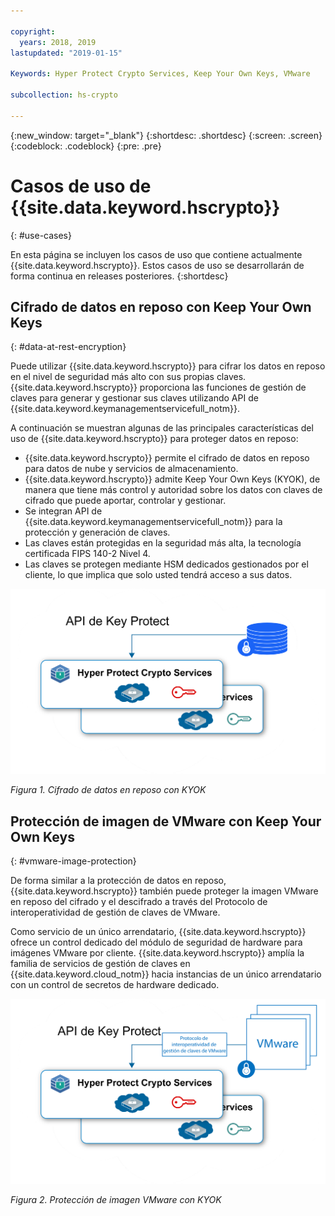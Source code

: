 ```yaml
---

copyright:
  years: 2018, 2019
lastupdated: "2019-01-15"

Keywords: Hyper Protect Crypto Services, Keep Your Own Keys, VMware

subcollection: hs-crypto

---
```


{:new_window: target="_blank"}
{:shortdesc: .shortdesc}
{:screen: .screen}
{:codeblock: .codeblock}
{:pre: .pre}

# Casos de uso de {{site.data.keyword.hscrypto}}
{: #use-cases}

En esta página se incluyen los casos de uso que contiene actualmente {{site.data.keyword.hscrypto}}. Estos casos de uso se desarrollarán de forma continua en releases posteriores.
{:shortdesc}

## Cifrado de datos en reposo con Keep Your Own Keys
{: #data-at-rest-encryption}

Puede utilizar {{site.data.keyword.hscrypto}} para cifrar los datos en reposo en el nivel de seguridad más alto con sus propias claves. {{site.data.keyword.hscrypto}} proporciona las funciones de gestión de claves para generar y gestionar sus claves utilizando API de
{{site.data.keyword.keymanagementservicefull_notm}}.

A continuación se muestran algunas de las principales características del uso de
{{site.data.keyword.hscrypto}} para proteger datos en reposo:

 * {{site.data.keyword.hscrypto}} permite el cifrado de datos en reposo para datos de nube y servicios de almacenamiento.
 * {{site.data.keyword.hscrypto}} admite Keep Your Own Keys (KYOK), de manera que tiene más control y autoridad sobre los datos con claves de cifrado que puede aportar, controlar y gestionar.
 * Se integran API de {{site.data.keyword.keymanagementservicefull_notm}} para la protección y generación de claves.
 * Las claves están protegidas en la seguridad más alta, la tecnología certificada FIPS 140-2 Nivel 4.
 * Las claves se protegen mediante HSM dedicados gestionados por el cliente, lo que implica que solo usted tendrá acceso a sus datos.

![cifrado de datos en reposo con KYOK](image/byok.png "Cifrado de datos en reposo con KYOK")

*Figura 1. Cifrado de datos en reposo con KYOK*

## Protección de imagen de VMware con Keep Your Own Keys
{: #vmware-image-protection}

De forma similar a la protección de datos en reposo, {{site.data.keyword.hscrypto}} también puede proteger la imagen VMware en reposo del cifrado y el descifrado a través del Protocolo de interoperatividad de gestión de claves de VMware.

Como servicio de un único arrendatario, {{site.data.keyword.hscrypto}} ofrece un control dedicado del módulo de seguridad de hardware para imágenes VMware por cliente. {{site.data.keyword.hscrypto}} amplía la familia de servicios de gestión de claves en
{{site.data.keyword.cloud_notm}} hacia instancias de un único arrendatario con un control de secretos de hardware dedicado.

![Protección de imagen VMware con KYOK](image/byok_vm.png "Protección de imagen VMware con KYOK")

*Figura 2. Protección de imagen VMware con KYOK*
